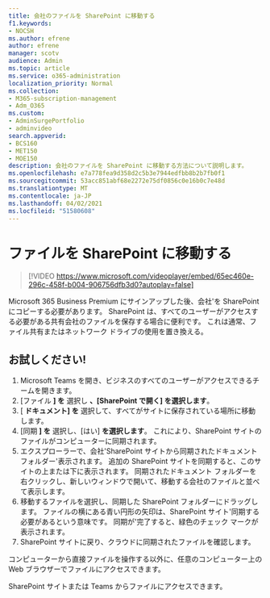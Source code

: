 ```yaml
---
title: 会社のファイルを SharePoint に移動する
f1.keywords:
- NOCSH
ms.author: efrene
author: efrene
manager: scotv
audience: Admin
ms.topic: article
ms.service: o365-administration
localization_priority: Normal
ms.collection:
- M365-subscription-management
- Adm_O365
ms.custom:
- AdminSurgePortfolio
- adminvideo
search.appverid:
- BCS160
- MET150
- MOE150
description: 会社のファイルを SharePoint に移動する方法について説明します。
ms.openlocfilehash: e7a778fea9d358d2c5b3e7944edfbb8b2b7fb0f1
ms.sourcegitcommit: 53acc851abf68e2272e75df0856c0e16b0c7e48d
ms.translationtype: MT
ms.contentlocale: ja-JP
ms.lasthandoff: 04/02/2021
ms.locfileid: "51580608"
---
```

# <a name="move-files-to-sharepoint"></a>ファイルを SharePoint に移動する

> [!VIDEO https://www.microsoft.com/videoplayer/embed/65ec460e-296c-458f-b004-906756dfb3d0?autoplay=false]

Microsoft 365 Business Premium にサインアップした後、会社&#39;を SharePoint にコピーする必要があります。 SharePoint は、すべてのユーザーがアクセスする必要がある共有会社のファイルを保存する場合に便利です。 これは通常、ファイル共有またはネットワーク ドライブの使用を置き換える。

## <a name="try-it"></a>お試しください!

1. Microsoft Teams を開き、ビジネスのすべてのユーザーがアクセスできるチームを開きます。
2. [ファイル  **] を** 選択し  **、[SharePoint で開く] を選択します**。
3. [  **ドキュメント] を** 選択して、すべてがサイトに保存されている場所に移動します。
4. [同期  **] を** 選択し、[はい]  **を選択します**。 これにより、SharePoint サイトのファイルがコンピューターに同期されます。
5. エクスプローラーで、会社&#39;SharePoint サイトから同期されたドキュメント フォルダー&#39;表示されます。 追加の SharePoint サイトを同期すると、このサイトの上または下に表示されます。 同期されたドキュメント フォルダーを右クリックし、新しいウィンドウで開いて、移動する会社のファイルと並べて表示します。
6. 移動するファイルを選択し、同期した SharePoint フォルダーにドラッグします。 ファイルの横にある青い円形の矢印は、SharePoint サイト&#39;同期する必要があるという意味です。 同期が&#39;完了すると、緑色のチェック マークが表示されます。
7. SharePoint サイトに戻り、クラウドに同期されたファイルを確認します。

コンピューターから直接ファイルを操作する以外に、任意のコンピューター上の Web ブラウザーでファイルにアクセスできます。

SharePoint サイトまたは Teams からファイルにアクセスできます。